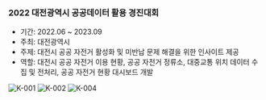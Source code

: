 ### 2022 대전광역시 공공데이터 활용 경진대회

- 기간: 2022.06 ~ 2023.09
- 주최: 대전광역시
- 주제: 대전시 공공 자전거 활성화 및 미반납 문제 해결을 위한 인사이트 제공
- 역할: 대전시 공공 자전거 이용 현황, 공공 자전거 정류소, 대중교통 위치 데이터 수집 및 전처리, 공공 자전거 현황 대시보드 개발 


![K-001](https://github.com/gyu-yeong/PROJECT/assets/139207337/3ea8fd4e-105b-4122-86c4-6784d643c2dc)
![K-002](https://github.com/gyu-yeong/PROJECT/assets/139207337/506283a9-e9d7-40c4-8585-5c9420385bc4)
![K-004](https://github.com/gyu-yeong/PROJECT/assets/139207337/4dde816b-88a7-48c6-a100-5270693742e0)
